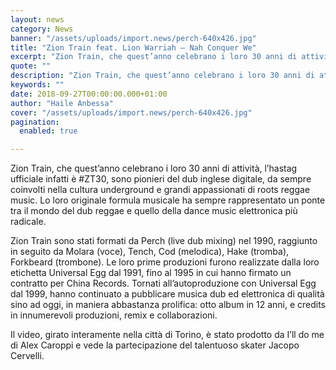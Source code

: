 ```yaml
---
layout: news
category: News
banner: "/assets/uploads/import.news/perch-640x426.jpg"
title: "Zion Train feat. Lion Warriah – Nah Conquer We"
excerpt: "Zion Train, che quest’anno celebrano i loro 30 anni di attività, l’hastag ufficiale infatti è #ZT30, sono pionieri del dub inglese digitale, da sempre coinvolti nella cultura underground e grandi appassionati di roots reggae music. Lo loro originale formula musicale ha sempre rappresentato un ponte tra il mondo del dub reggae e quello della dance music [&hellip"
quote: ""
description: "Zion Train, che quest’anno celebrano i loro 30 anni di attività, l’hastag ufficiale infatti è #ZT30, sono pionieri del dub inglese digitale, da sempre coinvolti nella cultura underground e grandi appassionati di roots reggae music. Lo loro originale formula musicale ha sempre rappresentato un ponte tra il mondo del dub reggae e quello della dance music [&hellip"
keywords: ""
date: 2018-09-27T00:00:00.000+01:00
author: "Haile Anbessa"
cover: "/assets/uploads/import.news/perch-640x426.jpg"
pagination:
  enabled: true

---
```


Zion Train, che quest’anno celebrano i loro 30 anni di attività, l’hastag ufficiale infatti è #ZT30, sono pionieri del dub inglese digitale, da sempre coinvolti nella cultura underground e grandi appassionati di roots reggae music. Lo loro originale formula musicale ha sempre rappresentato un ponte tra il mondo del dub reggae e quello della dance music elettronica più radicale.

Zion Train sono stati formati da Perch (live dub mixing) nel 1990, raggiunto in seguito da Molara (voce), Tench, Cod (melodica), Hake (tromba), Forkbeard (trombone). Le loro prime produzioni furono realizzate dalla loro etichetta Universal Egg dal 1991, fino al 1995 in cui hanno firmato un contratto per China Records. Tornati all’autoproduzione con Universal Egg dal 1999, hanno continuato a pubblicare musica dub ed elettronica di qualità sino ad oggi, in maniera abbastanza prolifica: otto album in 12 anni, e credits in innumerevoli produzioni, remix e collaborazioni.

Il video, girato interamente nella città di Torino, è stato prodotto da I’ll do me di Alex Caroppi e vede la partecipazione del talentuoso skater Jacopo Cervelli.
